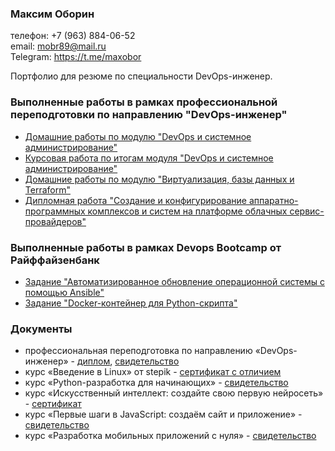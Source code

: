 ### Максим Оборин

телефон: +7 (963) 884-06-52  
email: mobr89@mail.ru  
Telegram: https://t.me/maxobor

Портфолио для резюме по специальности DevOps-инженер.

### Выполненные работы в рамках профессиональной переподготовки по направлению "DevOps-инженер"
- [Домашние работы по модулю "DevOps и системное администрирование"](https://github.com/OborinMaxim/devops-netology/blob/Homeworks/Homeworks/README_SYSADM.md)
- [Курсовая работа по итогам модуля "DevOps и системное администрирование"](https://github.com/OborinMaxim/devops-netology/blob/Homeworks/Homeworks/course1.md)
- [Домашние работы по модулю "Виртуализация, базы данных и Terraform"](https://github.com/OborinMaxim/devops-netology/blob/Homeworks/Homeworks/README_VIRT.md)  
- [Дипломная работа "Создание и конфигурирование аппаратно-программных комплексов и систем на платформе облачных сервис-провайдеров"](https://github.com/OborinMaxim/devops-netology/tree/Homeworks/Graduate) 

### Выполненные работы в рамках Devops Bootcamp от Райффайзенбанк
- [Задание "Автоматизированное обновление операционной системы c помощью Ansible"](https://github.com/OborinMaxim/devops-bootcamp/tree/master/Ansible)
- [Задание "Docker-контейнер для Python-скрипта"](https://github.com/OborinMaxim/devops-bootcamp/tree/master/Containerization)

### Документы
- профессиональная переподготовка по направлению «DevOps-инженер» - [диплом](https://github.com/OborinMaxim/portfolio/blob/master/certs/diploma1.jpg), [свидетельство](https://github.com/OborinMaxim/portfolio/blob/master/certs/diploma2.jpg)
- курс «Введение в Linux» от stepik - [сертификат с отличием](https://stepik.org/cert/2101970)
- курс «Python-разработка для начинающих» - [свидетельство](https://github.com/OborinMaxim/portfolio/blob/master/certs/python.jpg)
- курс «Искусственный интеллект: создайте свою первую нейросеть» - [сертификат](https://github.com/OborinMaxim/portfolio/blob/master/certs/neuro.jpg)
- курс «Первые шаги в JavaScript: создаём сайт и приложение» - [свидетельство](https://github.com/OborinMaxim/portfolio/blob/master/certs/site.jpg)
- курс «Разработка мобильных приложений с нуля» - [свидетельство](https://github.com/OborinMaxim/portfolio/blob/master/certs/mobile.jpg)